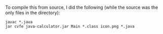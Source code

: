 To compile this from source, I did the following (while the source was the only files in the directory):
```
javac *.java
jar cvfe java-calculator.jar Main *.class icon.png *.java
```
